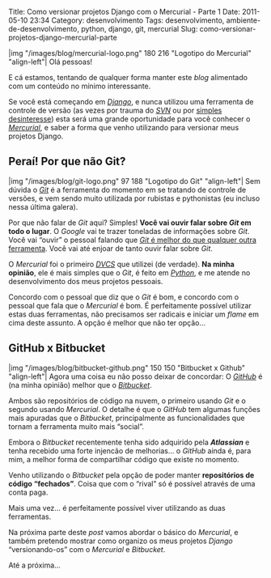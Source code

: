 Title: Como versionar projetos Django com o Mercurial - Parte 1
Date: 2011-05-10 23:34
Category: desenvolvimento
Tags: desenvolvimento, ambiente-de-desenvolvimento, python, django, git, mercurial
Slug: como-versionar-projetos-django-mercurial-parte


|img "/images/blog/mercurial-logo.png" 180 216 "Logotipo do Mercurial" "align-left"|
Olá pessoas!

E cá estamos, tentando de qualquer forma manter este *blog* alimentado
com um conteúdo no mínimo interessante.

Se você está começando em [*Django*][], e nunca utilizou uma ferramenta
de controle de versão (as vezes por trauma do [*SVN*][] ou por [simples
desinteresse][]) esta será uma grande oportunidade para você conhecer o
[*Mercurial*][], e saber a forma que venho utilizando para versionar
meus projetos Django.

<!-- PELICAN_END_SUMMARY -->


Peraí! Por que não Git?
-----------------------

|img "/images/blog/git-logo.png" 97 188 "Logotipo do Git" "align-left"|
Sem dúvida o [*Git*][] é a ferramenta do momento em
se tratando de controle de versões, e vem sendo muito utilizada por
rubistas e pythonistas (eu incluso nessa última galera).

Por que não falar de *Git* aqui? Simples! **Você vai ouvir falar sobre
*Git* em todo o lugar**. O *Google* vai te trazer toneladas de
informações sobre *Git*. Você vai “ouvir” o pessoal falando que [*Git* é melhor do que qualquer outra ferramenta][].
Você vai até enjoar de tanto ouvir falar sobre *Git*.

O *Mercurial* foi o primeiro [*DVCS*][] que utilizei (de verdade). **Na
minha opinião**, ele é mais simples que o *Git*, é feito em
[*Python*][], e me atende no desenvolvimento dos meus projetos pessoais.

Concordo com o pessoal que diz que o *Git* é bom, e concordo com o
pessoal que fala que o *Mercurial* é bom. É perfeitamente possível
utilizar estas duas ferramentas, não precisamos ser radicais e iniciar
um *flame* em cima deste assunto. A opção é melhor que não ter opção…


GitHub x Bitbucket
------------------

|img "/images/blog/bitbucket-github.png" 150 150 "Bitbucket x Github" "align-left"|
Agora uma coisa eu não posso deixar de concordar: O [*GitHub*][] é (na minha opinião) melhor que o
[*Bitbucket*][].

Ambos são repositórios de código na nuvem, o primeiro usando *Git* e o
segundo usando *Mercurial*. O detalhe é que o *GitHub* tem algumas
funções mais apuradas que o *Bitbucket*, principalmente as
funcionalidades que tornam a ferramenta muito mais “social”.

Embora o *Bitbucket* recentemente tenha sido adquirido pela
***Atlassian*** e tenha recebido uma forte injencão de melhorias… o
*GitHub* ainda é, para mim, a melhor forma de compartilhar código que
existe no momento.

Venho utilizando o *Bitbucket* pela opção de poder manter **repositórios
de código “fechados”**. Coisa que com o “rival” só é possível através de
uma conta paga.

Mais uma vez… é perfeitamente possível viver utilizando as duas
ferramentas.

Na próxima parte deste *post* vamos abordar o básico do *Mercurial*, e
também pretendo mostrar como organizo os meus projetos *Django*
“versionando-os” com o *Mercurial* e *Bitbucket*.

Até a próxima…


  [*Django*]: |filename|/tag/django.html
    "Leia mais sobre Django"
  [*SVN*]: http://akitaonrails.com/2007/09/22/jogar-pedra-em-gato-morto-por-que-subversion-no-presta
    "Jogar Pedra em Gato Morto: por que Subversion não presta"
  [simples desinteresse]: http://pt.wikipedia.org/wiki/Sistema_de_controle_de_vers%C3%A3o
    "Wikipedia, Sistema de Controle de Versão"
  [*Mercurial*]: http://www.profissionaisti.com.br/2009/06/bitbucket-hospede-e-versione-softwares-com-mercurial/
    "Bitbucket: Hospede e versione softwares com Mercurial"
  [*Git*]: http://git-scm.com/
    "Git é a estrela do momento tratando-se de DVCS"
  [*Git* é melhor do que qualquer outra ferramenta]: http://pt.whygitisbetterthanx.com/
    "Por que Git é Melhor que X"
  [*DVCS*]: http://en.wikipedia.org/wiki/Distributed_revision_control
    "DVCS - Distributed Version Control System"
  [*Python*]: |filename|/tag/python.html
    "Leia mais sobre Python"
  [*GitHub*]: https://github.com/ "GitHub, Social coding"
  [*Bitbucket*]: https://bitbucket.org/
    "Alternativa com Mercurial ao GitHub"
